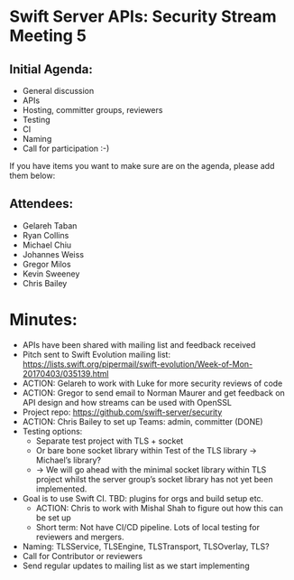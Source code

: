 # Swift Server APIs: Security Stream Meeting 5

## Initial Agenda:
- General discussion 
- APIs
- Hosting, committer groups, reviewers
- Testing
- CI
- Naming
- Call for participation :-)

If you have items you want to make sure are on the agenda, please add them below:

## Attendees:
- Gelareh Taban
- Ryan Collins
- Michael Chiu
- Johannes Weiss
- Gregor Milos
- Kevin Sweeney
- Chris Bailey

# Minutes:
- APIs have been shared with mailing list and feedback received
- Pitch sent to Swift Evolution mailing list: https://lists.swift.org/pipermail/swift-evolution/Week-of-Mon-20170403/035139.html
- ACTION: Gelareh to work with Luke for more security reviews of code
- ACTION: Gregor to send email to Norman Maurer and get feedback on API design and how streams can be used with OpenSSL
- Project repo: https://github.com/swift-server/security
- ACTION: Chris Bailey to set up Teams: admin, committer (DONE)
- Testing options:
  - Separate test project with TLS + socket 
  - Or bare bone socket library within Test of the TLS library → Michael’s library?
  - → We will go ahead with the minimal socket library within TLS project whilst the server group’s socket library has not yet been implemented.
- Goal is to use Swift CI. TBD: plugins for orgs and build setup etc.
  - ACTION: Chris to work with Mishal Shah to figure out how this can be set up
  - Short term: Not have CI/CD pipeline. Lots of local testing for reviewers and mergers.  
- Naming: TLSService, TLSEngine, TLSTransport, TLSOverlay, TLS?
- Call for Contributor or reviewers
- Send regular updates to mailing list as we start implementing



